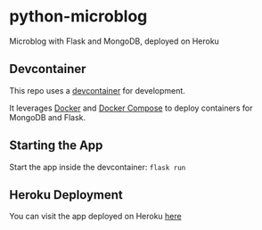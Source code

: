 # python-microblog

Microblog with Flask and MongoDB, deployed on Heroku

## Devcontainer

This repo uses a [devcontainer](https://code.visualstudio.com/docs/remote/containers#_quick-start-open-an-existing-folder-in-a-container) for development.

It leverages [Docker](https://www.docker.com/) and [Docker Compose](https://docs.docker.com/compose/overview/) to deploy containers for MongoDB and Flask.

## Starting the App

Start the app inside the devcontainer: `flask run`

## Heroku Deployment

You can visit the app deployed on Heroku [here](https://kornsour-python-microblog.herokuapp.com/)